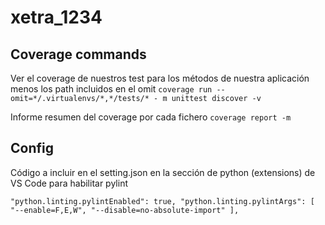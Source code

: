# xetra_1234

## Coverage commands
Ver el coverage de nuestros test para los métodos de nuestra aplicación menos los path incluidos en el omit 
`coverage run --omit=*/.virtualenvs/*,*/tests/* - m unittest discover -v`

Informe resumen del coverage por cada fichero
`coverage report -m`

## Config
Código a incluir en el setting.json en la sección de python (extensions) de VS Code para habilitar pylint

`"python.linting.pylintEnabled": true,
"python.linting.pylintArgs": [
    "--enable=F,E,W",
    "--disable=no-absolute-import"
],`